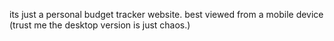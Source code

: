 its just a personal budget tracker website. best viewed from a mobile device (trust me the desktop version is just chaos.)
